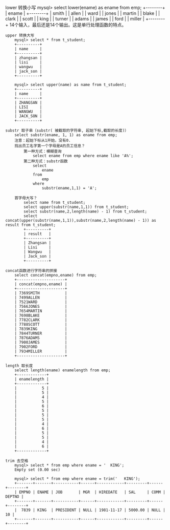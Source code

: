 lower 转换小写
		mysql> select lower(ename) as ename from emp;
		+--------+
		| ename  |
		+--------+
		| smith  |
		| allen  |
		| ward   |
		| jones  |
		| martin |
		| blake  |
		| clark  |
		| scott  |
		| king   |
		| turner |
		| adams  |
		| james  |
		| ford   |
		| miller |
		+--------+
		14个输入，最后还是14个输出。这是单行处理函数的特点。

	upper 转换大写
		mysql> select * from t_student;
		+----------+
		| name     |
		+----------+
		| zhangsan |
		| lisi     |
		| wangwu   |
		| jack_son |
		+----------+

		mysql> select upper(name) as name from t_student;
		+----------+
		| name     |
		+----------+
		| ZHANGSAN |
		| LISI     |
		| WANGWU   |
		| JACK_SON |
		+----------+

	substr 取子串（substr( 被截取的字符串, 起始下标,截取的长度)）
		select substr(ename, 1, 1) as ename from emp;
		注意：起始下标从1开始，没有0.
		找出员工名字第一个字母是A的员工信息？
			第一种方式：模糊查询
				select ename from emp where ename like 'A%';
			第二种方式：substr函数
				select 
					ename 
				from 
					emp 
				where 
					substr(ename,1,1) = 'A';

		首字母大写？
			select name from t_student;
			select upper(substr(name,1,1)) from t_student;
			select substr(name,2,length(name) - 1) from t_student;
			select concat(upper(substr(name,1,1)),substr(name,2,length(name) - 1)) as result from t_student;
			+----------+
			| result   |
			+----------+
			| Zhangsan |
			| Lisi     |
			| Wangwu   |
			| Jack_son |
			+----------+
		
	concat函数进行字符串的拼接
		select concat(empno,ename) from emp;
		+---------------------+
		| concat(empno,ename) |
		+---------------------+
		| 7369SMITH           |
		| 7499ALLEN           |
		| 7521WARD            |
		| 7566JONES           |
		| 7654MARTIN          |
		| 7698BLAKE           |
		| 7782CLARK           |
		| 7788SCOTT           |
		| 7839KING            |
		| 7844TURNER          |
		| 7876ADAMS           |
		| 7900JAMES           |
		| 7902FORD            |
		| 7934MILLER          |
		+---------------------+

	length 取长度
		select length(ename) enamelength from emp;
		+-------------+
		| enamelength |
		+-------------+
		|           5 |
		|           5 |
		|           4 |
		|           5 |
		|           6 |
		|           5 |
		|           5 |
		|           5 |
		|           4 |
		|           6 |
		|           5 |
		|           5 |
		|           4 |
		|           6 |
		+-------------+

	trim 去空格
		mysql> select * from emp where ename = '  KING';
		Empty set (0.00 sec)

		mysql> select * from emp where ename = trim('   KING');
		+-------+-------+-----------+------+------------+---------+------+--------+
		| EMPNO | ENAME | JOB       | MGR  | HIREDATE   | SAL     | COMM | DEPTNO |
		+-------+-------+-----------+------+------------+---------+------+--------+
		|  7839 | KING  | PRESIDENT | NULL | 1981-11-17 | 5000.00 | NULL |     10 |
		+-------+-------+-----------+------+------------+---------+------+--------+

